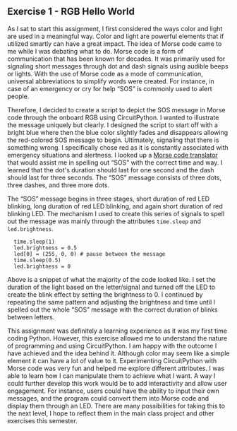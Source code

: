 ## Exercise 1 - RGB Hello World

As I sat to start this assignment, I first considered the ways color and light are used in a meaningful way. Color and light are powerful elements that if utilized smartly can have a great impact. The idea of Morse code came to me while I was debating what to do. Morse code is a form of communication that has been known for decades. It was primarily used for signaling short messages through dot and dash signals using audible beeps or lights. With the use of Morse code as a mode of communication, universal abbreviations to simplify words were created. For instance, in case of an emergency or cry for help “SOS” is commonly used to alert people. 

Therefore, I decided to create a script to depict the SOS message in Morse code through the onboard RGB using CircuitPython. I wanted to illustrate the message uniquely but clearly. I designed the script to start off with a bright blue where then the blue color slightly fades and disappears allowing the red-colored SOS message to begin. Ultimately, signaling that there is something wrong. I specifically chose red as it is constantly associated with emergency situations and alertness. I looked up a [Morse code translator](https://roboblocky.com/u/733.php#:~:text=a%20dot%20lasts%20for%20one,different%20letters%20is%20three%20seconds) that would assist me in spelling out “SOS” with the correct time and way. I learned that the dot's duration should last for one second and the dash should last for three seconds. The “SOS” message consists of three dots, three dashes, and three more dots. 

The “SOS” message begins in three stages, short duration of red LED blinking, long duration of red LED blinking, and again short duration of red blinking LED. The mechanism I used to create this series of signals to spell out the message was mainly through the attributes ```time.sleep``` and ```led.brightness```. 

  ``` led[0] = (255, 0, 0) #red, beginning of the SOS message,three secs to spell out S in short pulses
    time.sleep(1) 
    led.brightness = 0.5
    led[0] = (255, 0, 0) # pause between the message 
    time.sleep(0.5) 
    led.brightness = 0
```


Above is a snippet of what the majority of the code looked like. I set the duration of the light based on the letter/signal and turned off the LED to create the blink effect by setting the brightness to 0. I continued by repeating the same pattern and adjusting the brightness and time until I spelled out the whole “SOS” message with the correct duration of blinks between letters. 

This assignment was definitely a learning experience as it was my first time coding Python. However, this exercise allowed me to understand the nature of programming and using CircuitPython. I am happy with the outcome I have achieved and the idea behind it. Although color may seem like a simple element it can have a lot of value to it. Experimenting CircuitPython with Morse code was very fun and helped me explore different attributes. I was able to learn how I can manipulate them to achieve what I want. A way I could further develop this work would be to add interactivity and allow user engagement. For instance, users could have the ability to input their own messages, and the program could convert them into Morse code and display them through an LED. There are many possibilities for taking this to the next level, I hope to reflect them in the main class project and other exercises this semester. 
